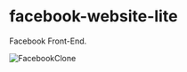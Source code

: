 # facebook-website-lite


 Facebook Front-End.
 
 
 ![FacebookClone](https://user-images.githubusercontent.com/124521487/217926977-e7a9189b-09bf-4b5d-bed4-21fcfb60651d.png)
